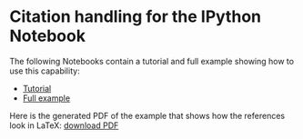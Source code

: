 # Citation handling for the IPython Notebook

The following Notebooks contain a tutorial and full example showing how to use this capability:

* [Tutorial](http://nbviewer.ipython.org/urls/raw.github.com/ipython/nbconvert-examples/master/citations/Tutorial.ipynb)
* [Full example](http://nbviewer.ipython.org/urls/raw.github.com/ipython/nbconvert-examples/master/citations/LifecycleTools.ipynb)

Here is the generated PDF of the example that shows how the references look in LaTeX: [download PDF](https://github.com/ipython/nbconvert-examples/raw/master/citations/LifecycleTools.pdf)
